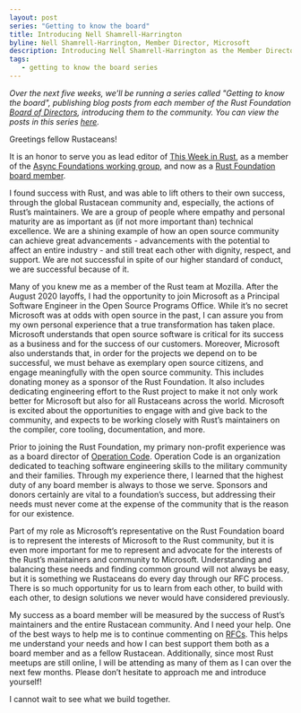 ```yaml
---
layout: post
series: "Getting to know the board"
title: Introducing Nell Shamrell-Harrington
byline: Nell Shamrell-Harrington, Member Director, Microsoft
description: Introducing Nell Shamrell-Harrington as the Member Director for Microsoft. Part of the "Getting to know the board" series.
tags:
   - getting to know the board series
---
```


_Over the next five weeks, we'll be running a series called "Getting to know the board", publishing blog posts from each member of the Rust Foundation [Board of Directors](/board), introducing them to the community. You can view the posts in this series [here](/tags/getting%20to%20know%20the%20board%20series/)._

Greetings fellow Rustaceans!  
 
It is an honor to serve you as lead editor of [This Week in Rust](https://this-week-in-rust.org/), as a member of the [Async Foundations working group](https://github.com/rust-lang/wg-async-foundations), and now as a [Rust Foundation board member](https://foundation.rust-lang.org/board/).
 
I found success with Rust, and was able to lift others to their own success, through the global Rustacean community and, especially, the actions of Rust’s maintainers. We are a group of people where empathy and personal maturity are as important as (if not more important than) technical excellence. We are a shining example of how an open source community can achieve great advancements - advancements with the potential to affect an entire industry - and still treat each other with dignity, respect, and support. We are not successful in spite of our higher standard of conduct, we are successful because of it.   
 
Many of you knew me as a member of the Rust team at Mozilla. After the August 2020 layoffs, I had the opportunity to join Microsoft as a Principal Software Engineer in the Open Source Programs Office. While it’s no secret Microsoft was at odds with open source in the past, I can assure you from my own personal experience that a true transformation has taken place. Microsoft understands that open source software is critical for its success as a business and for the success of our customers. Moreover, Microsoft also understands that, in order for the projects we depend on to be successful, we must behave as exemplary open source citizens, and engage meaningfully with the open source community. This includes donating money as a sponsor of the Rust Foundation. It also includes dedicating engineering effort to the Rust project to make it not only work better for Microsoft but also for all Rustaceans across the world. Microsoft is excited about the opportunities to engage with and give back to the community, and expects to be working closely with Rust’s maintainers on the compiler, core tooling, documentation, and more.  
 
Prior to joining the Rust Foundation, my primary non-profit experience was as a board director of [Operation Code](https://operationcode.org/). Operation Code is an organization dedicated to teaching software engineering skills to the military community and their families. Through my experience there, I learned that the highest duty of any board member is always to those we serve. Sponsors and donors certainly are vital to a foundation’s success, but addressing their needs must never come at the expense of the community that is the reason for our existence.   
 
Part of my role as Microsoft’s representative on the Rust Foundation board is to represent the interests of Microsoft to the Rust community, but it is even more important for me to represent and advocate for the interests of the Rust’s maintainers and community to Microsoft. Understanding and balancing these needs and finding common ground will not always be easy, but it is something we Rustaceans do every day through our RFC process. There is so much opportunity for us to learn from each other, to build with each other, to design solutions we never would have considered previously.   
 
My success as a board member will be measured by the success of Rust’s maintainers and the entire Rustacean community. And I need your help. One of the best ways to help me is to continue commenting on [RFCs](https://github.com/rust-lang/rfcs). This helps me understand your needs and how I can best support them both as a board member and as a fellow Rustacean. Additionally, since most Rust meetups are still online, I will be attending as many of them as I can over the next few months. Please don’t hesitate to approach me and introduce yourself!   
 
I cannot wait to see what we build together.  
